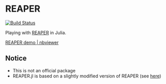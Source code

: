 # REAPER

[![Build Status](https://travis-ci.org/r9y9/REAPER.jl.svg?branch=master)](https://travis-ci.org/r9y9/REAPER.jl)

Playing with [REAPER](https://github.com/google/REAPER) in Julia.

[REAPER demo | nbviewer](http://nbviewer.ipython.org/github/r9y9/REAPER.jl/blob/master/examples/REAPER%20demo.ipynb)

## Notice

- This is not an official package
- REAPER.jl is based on a slightly modified version of REAPER (see [here](https://github.com/r9y9/REAPER/tree/cwrap))
